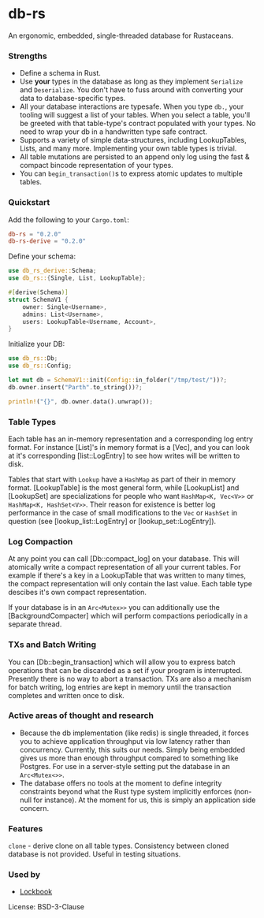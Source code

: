 # db-rs

An ergonomic, embedded, single-threaded database for Rustaceans.

### Strengths

-   Define a schema in Rust.
-   Use **your** types in the database as long as they implement `Serialize` and `Deserialize`. You don't have to fuss around
    with converting your data to database-specific types.
-   All your database interactions are typesafe. When you type `db.`, your tooling will suggest a list of your tables. When you
    select a table, you'll be greeted with that table-type's contract populated with your types. No need to wrap your db
    in a handwritten type safe contract.
-   Supports a variety of simple data-structures, including LookupTables, Lists, and many more. Implementing your own
    table types is trivial.
-   All table mutations are persisted to an append only log using the fast & compact bincode representation of your types.
-   You can `begin_transaction()`s to express atomic updates to multiple tables.

### Quickstart

Add the following to your `Cargo.toml`:

```toml
db-rs = "0.2.0"
db-rs-derive = "0.2.0"
```

Define your schema:

```rust
use db_rs_derive::Schema;
use db_rs::{Single, List, LookupTable};

#[derive(Schema)]
struct SchemaV1 {
    owner: Single<Username>,
    admins: List<Username>,
    users: LookupTable<Username, Account>,
}
```

Initialize your DB:

```rust
use db_rs::Db;
use db_rs::Config;

let mut db = SchemaV1::init(Config::in_folder("/tmp/test/"))?;
db.owner.insert("Parth".to_string())?;

println!("{}", db.owner.data().unwrap());
```

### Table Types

Each table has an in-memory representation and a corresponding log entry format. For instance
[List]'s in memory format is a [Vec], and you can look at it's corresponding [list::LogEntry]
to see how writes will be written to disk.

Tables that start with `Lookup` have a `HashMap` as part of their in memory format.
[LookupTable] is the most general form, while [LookupList] and [LookupSet] are specializations
for people who want `HashMap<K, Vec<V>>` or `HashMap<K, HashSet<V>>`. Their reason for
existence is better log performance in the case of small modifications to the `Vec` or
`HashSet` in question (see [lookup_list::LogEntry] or [lookup_set::LogEntry]).


### Log Compaction

At any point you can call [Db::compact_log] on your database. This will atomically write a
compact representation of all your current tables. For example if there's a key in a
LookupTable that was written to many times, the compact representation will only contain the
last value. Each table type descibes it's own compact representation.

If your database is in an `Arc<Mutex>>` you can additionally use the [BackgroundCompacter]
which will perform compactions periodically in a separate thread.

### TXs and Batch Writing

You can [Db::begin_transaction] which will allow you to express batch operations that can be
discarded as a set if your program is interrupted. Presently there is no way to abort a
transaction. TXs are also a mechanism for batch writing, log entries are kept in memory until
the transaction completes and written once to disk.

### Active areas of thought and research

-   Because the db implementation (like redis) is single threaded, it forces you to achieve application throughput via low
    latency rather than concurrency. Currently, this suits our needs. Simply being embedded gives us more than enough
    throughput compared to something like Postgres. For use in a server-style setting put the database in
    an `Arc<Mutex<>>`.
-   The database offers no tools at the moment to define integrity constraints beyond what the Rust type system implicitly
    enforces (non-null for instance). At the moment for us, this is simply an application side concern.

### Features

`clone` - derive clone on all table types. Consistency between cloned database is not provided.
Useful in testing situations.

### Used by

-   [Lockbook](https://github.com/lockbook/lockbook)


License: BSD-3-Clause
